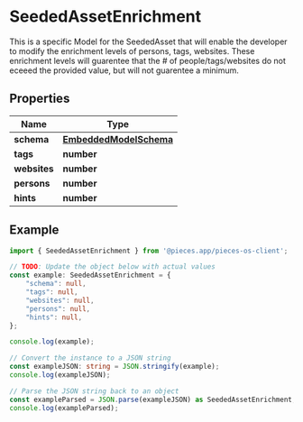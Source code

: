 
# SeededAssetEnrichment

This is a specific Model for the SeededAsset that will enable the developer to modify the enrichment levels of persons, tags, websites.  These enrichment levels will guarentee that the # of people/tags/websites do not eceeed the provided value, but will not guarentee a minimum.

## Properties

Name | Type
------------ | -------------
**schema** | [**EmbeddedModelSchema**](EmbeddedModelSchema)
**tags** | **number**
**websites** | **number**
**persons** | **number**
**hints** | **number**

## Example

```typescript
import { SeededAssetEnrichment } from '@pieces.app/pieces-os-client';

// TODO: Update the object below with actual values
const example: SeededAssetEnrichment = {
    "schema": null,
    "tags": null,
    "websites": null,
    "persons": null,
    "hints": null,
};

console.log(example);

// Convert the instance to a JSON string
const exampleJSON: string = JSON.stringify(example);
console.log(exampleJSON);

// Parse the JSON string back to an object
const exampleParsed = JSON.parse(exampleJSON) as SeededAssetEnrichment;
console.log(exampleParsed);
```


